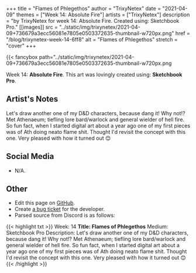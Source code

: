 +++
title =       "Flames of Phlegethos"
author =      "TrixyNetex"
date =        "2021-04-09"
themes =      ["Week 14: Absolute Fire"]
artists =     ["TrixyNetex"]
description = "by TrixyNetex for week 14: Absolute Fire. Created using: Sketchbook Pro."
[[images]]
              src = "../static/img/trixynetex/2021-04-09+736679a3ecc56081e7805e0503372635-thumbnail-w720px.png"
              href = "/blog/trixynetex-week-14-6ff8"
              alt = "Flames of Phlegethos"
              stretch = "cover"
+++


{{< fancybox path="../static/img/trixynetex/2021-04-09+736679a3ecc56081e7805e0503372635-thumbnail-w720px.png

Week 14: **Absolute Fire**. This art was lovingly created using: **Sketchbook Pro**.

## Artist's Notes

Let's draw another one of my D&D characters, because dang it! Why not!?
Met Athenaeum; tiefling lore bard/warlock and general wielder of hell fire.
So fun fact, when I started digital art about a year ago one of my first pieces was of Ath doing neato flame shit. Thought I'd revisit the concept with this one.
Very pleased with how it turned out 😊

## Social Media

- N/A.

## Other

- Edit this page on [GitHub](https://github.com/teaminkling/web-refresh/edit/main/content/blog/trixynetex-week-14-6ff8.md).
- Create [a bug ticket](https://github.com/teaminkling/web-refresh/issues/new?assignees=&labels=bug&template=problem-report.md&title=) for the developer.
- Parsed source from Discord is as follows:

{{< highlight txt >}}
Week: 14
**Title:  Flames of Phlegethos**
Medium: Sketchbook Pro 
Description: Let's draw another one of my D&D characters, because dang it! Why not!?
Met Athenaeum; tiefling lore bard/warlock and general wielder of hell fire.
So fun fact, when I started digital art about a year ago one of my first pieces was of Ath doing neato flame shit. Thought I'd revisit the concept with this one.
Very pleased with how it turned out 😊
{{< /highlight >}}